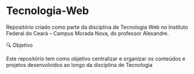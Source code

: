 # Tecnologia-Web

Repositório criado como parte da disciplina de Tecnologia Web no Instituto Federal do Ceará – Campus Morada Nova, do professor Alexandre.

🔍 Objetivo

Este repositório tem como objetivo centralizar e organizar os conteúdos e projetos desenvolvidos ao longo da disciplina de Tecnologia 
